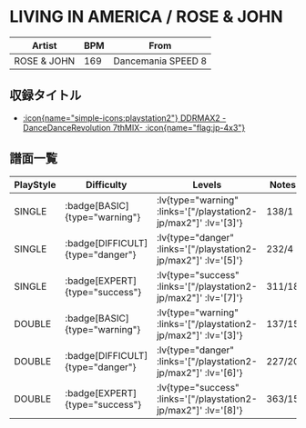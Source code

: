 # LIVING IN AMERICA / ROSE & JOHN

|Artist|BPM|From|
|------|---|----|
|ROSE & JOHN|169|Dancemania SPEED 8|

## 収録タイトル

- [ :icon{name="simple-icons:playstation2"} DDRMAX2 -DanceDanceRevolution 7thMIX- :icon{name="flag:jp-4x3"} ](/playstation2-jp/max2)

## 譜面一覧

|PlayStyle|Difficulty|Levels|Notes|Movie|
|---------|----------|------|-----|-----|
|SINGLE| :badge[BASIC]{type="warning"} | :lv{type="warning" :links='["/playstation2-jp/max2"]' :lv='[3]'} |138/1||
|SINGLE| :badge[DIFFICULT]{type="danger"} | :lv{type="danger" :links='["/playstation2-jp/max2"]' :lv='[5]'} |232/4||
|SINGLE| :badge[EXPERT]{type="success"} | :lv{type="success" :links='["/playstation2-jp/max2"]' :lv='[7]'} |311/18||
|DOUBLE| :badge[BASIC]{type="warning"} | :lv{type="warning" :links='["/playstation2-jp/max2"]' :lv='[3]'} |137/15||
|DOUBLE| :badge[DIFFICULT]{type="danger"} | :lv{type="danger" :links='["/playstation2-jp/max2"]' :lv='[6]'} |227/20||
|DOUBLE| :badge[EXPERT]{type="success"} | :lv{type="success" :links='["/playstation2-jp/max2"]' :lv='[8]'} |363/15||
